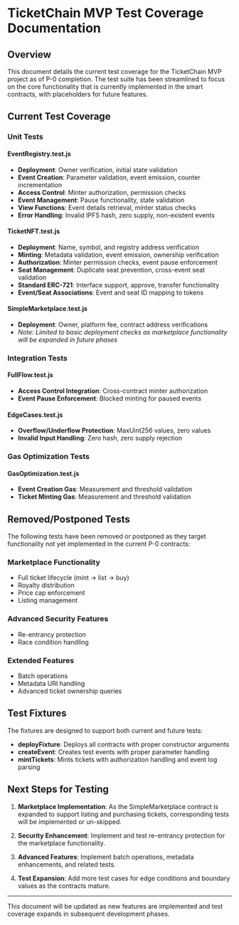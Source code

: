 # TicketChain MVP Test Coverage Documentation

## Overview

This document details the current test coverage for the TicketChain MVP project as of P-0 completion. The test suite has been streamlined to focus on the core functionality that is currently implemented in the smart contracts, with placeholders for future features.

## Current Test Coverage

### Unit Tests

#### EventRegistry.test.js
- **Deployment**: Owner verification, initial state validation
- **Event Creation**: Parameter validation, event emission, counter incrementation
- **Access Control**: Minter authorization, permission checks
- **Event Management**: Pause functionality, state validation
- **View Functions**: Event details retrieval, minter status checks
- **Error Handling**: Invalid IPFS hash, zero supply, non-existent events

#### TicketNFT.test.js
- **Deployment**: Name, symbol, and registry address verification
- **Minting**: Metadata validation, event emission, ownership verification
- **Authorization**: Minter permission checks, event pause enforcement
- **Seat Management**: Duplicate seat prevention, cross-event seat validation
- **Standard ERC-721**: Interface support, approve, transfer functionality
- **Event/Seat Associations**: Event and seat ID mapping to tokens

#### SimpleMarketplace.test.js
- **Deployment**: Owner, platform fee, contract address verifications
- *Note: Limited to basic deployment checks as marketplace functionality will be expanded in future phases*

### Integration Tests

#### FullFlow.test.js
- **Access Control Integration**: Cross-contract minter authorization
- **Event Pause Enforcement**: Blocked minting for paused events

#### EdgeCases.test.js
- **Overflow/Underflow Protection**: MaxUint256 values, zero values
- **Invalid Input Handling**: Zero hash, zero supply rejection

### Gas Optimization Tests

#### GasOptimization.test.js
- **Event Creation Gas**: Measurement and threshold validation
- **Ticket Minting Gas**: Measurement and threshold validation

## Removed/Postponed Tests

The following tests have been removed or postponed as they target functionality not yet implemented in the current P-0 contracts:

### Marketplace Functionality
- Full ticket lifecycle (mint → list → buy)
- Royalty distribution
- Price cap enforcement
- Listing management

### Advanced Security Features
- Re-entrancy protection
- Race condition handling

### Extended Features
- Batch operations
- Metadata URI handling
- Advanced ticket ownership queries

## Test Fixtures

The fixtures are designed to support both current and future tests:

- **deployFixture**: Deploys all contracts with proper constructor arguments
- **createEvent**: Creates test events with proper parameter handling
- **mintTickets**: Mints tickets with authorization handling and event log parsing

## Next Steps for Testing

1. **Marketplace Implementation**: As the SimpleMarketplace contract is expanded to support listing and purchasing tickets, corresponding tests will be implemented or un-skipped.

2. **Security Enhancement**: Implement and test re-entrancy protection for the marketplace functionality.

3. **Advanced Features**: Implement batch operations, metadata enhancements, and related tests.

4. **Test Expansion**: Add more test cases for edge conditions and boundary values as the contracts mature.

---

This document will be updated as new features are implemented and test coverage expands in subsequent development phases.

